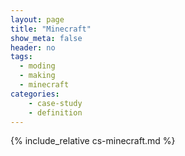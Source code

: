 ```yaml
---
layout: page
title: "Minecraft"
show_meta: false
header: no
tags:
  - moding
  - making
  - minecraft
categories:
    - case-study
    - definition
---
```


{% include_relative cs-minecraft.md %}
